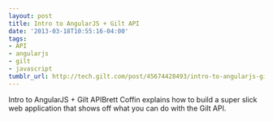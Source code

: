 ```yaml
---
layout: post
title: Intro to AngularJS + Gilt API
date: '2013-03-18T10:55:16-04:00'
tags:
- API
- angularjs
- gilt
- javascript
tumblr_url: http://tech.gilt.com/post/45674428493/intro-to-angularjs-gilt-api
---
```

Intro to AngularJS + Gilt APIBrett Coffin explains how to build a super slick web application that shows off what you can do with the Gilt API.
